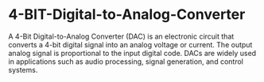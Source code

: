 # 4-BIT-Digital-to-Analog-Converter
A 4-Bit Digital-to-Analog Converter (DAC) is an electronic circuit that converts a 4-bit digital signal into an analog voltage or current. The output analog signal is proportional to the input digital code. DACs are widely used in applications such as audio processing, signal generation, and control systems.
